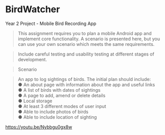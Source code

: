 # BirdWatcher
Year 2 Project - Mobile Bird Recording App<br>
> This assignment requires you to plan a mobile Android app and implement core functionality.
> A scenario is presented here, but you can use your own scenario which meets the same requirements.

> Include careful testing and usability testing at different stages of development.

> Scenario

> An app to log sightings of birds.  The initial plan should include:<br>
> ●	An about page with information about the app and useful links<br>
> ●	A list of birds with dates of sightings<br>
> ●	A page to add, amend or delete details<br>
> ●	Local storage<br>
> ●	At least 3 different modes of user input<br>
> ●	Able to include photos of birds<br>
> ●	Able to include location of sighting<br>
> 
https://youtu.be/Nybbgu0gx8w
